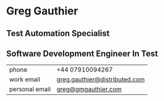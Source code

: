 # Greg Gauthier

## Test Automation Specialist
## Software Development Engineer In Test

|         |         |                     
| :----------- | :-------------- | 
| phone | +44 07910094267 | 
| work email  | greg.gauthier@distributed.com | 
| personal email | greg@gmgauthier.com |
